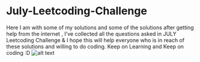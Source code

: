 # July-Leetcoding-Challenge
Here I am with some of my solutions and some of the solutions after getting help from the internet , I've collected all the questions asked in JULY Leetcoding Challenge &
I hope this will help everyone who is in reach of these solutions and willing to do coding.
Keep on Learning and Keep on coding :D
![alt text](https://miro.medium.com/max/2676/1*RnkwfDe49ZMbjLWniAbY3g.jpeg)
